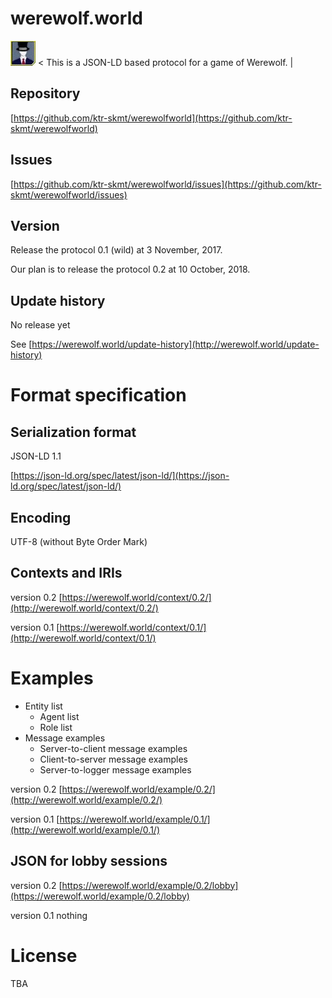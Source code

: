 # werewolf.world

<img src="image/0.1/master.jpg" alt="master" title="master"> &lt; This is a JSON-LD based protocol for a game of Werewolf. &#124;

## Repository

[https://github.com/ktr-skmt/werewolfworld](https://github.com/ktr-skmt/werewolfworld)

## Issues

[https://github.com/ktr-skmt/werewolfworld/issues](https://github.com/ktr-skmt/werewolfworld/issues)

## Version

Release the protocol 0.1 (wild) at 3 November, 2017.

Our plan is to release the protocol 0.2 at 10 October, 2018.

## Update history

No release yet

See [https://werewolf.world/update-history](http://werewolf.world/update-history)

# Format specification

## Serialization format

JSON-LD 1.1

[https://json-ld.org/spec/latest/json-ld/](https://json-ld.org/spec/latest/json-ld/)

## Encoding

UTF-8 (without Byte Order Mark)

## Contexts and IRIs

version 0.2 [https://werewolf.world/context/0.2/](http://werewolf.world/context/0.2/)

version 0.1 [https://werewolf.world/context/0.1/](http://werewolf.world/context/0.1/)

# Examples

* Entity list
  - Agent list
  - Role list
* Message examples
  - Server-to-client message examples
  - Client-to-server message examples
  - Server-to-logger message examples

version 0.2 [https://werewolf.world/example/0.2/](http://werewolf.world/example/0.2/)

version 0.1 [https://werewolf.world/example/0.1/](http://werewolf.world/example/0.1/)

## JSON for lobby sessions

version 0.2 [https://werewolf.world/example/0.2/lobby](https://werewolf.world/example/0.2/lobby)

version 0.1 nothing

# License

TBA
